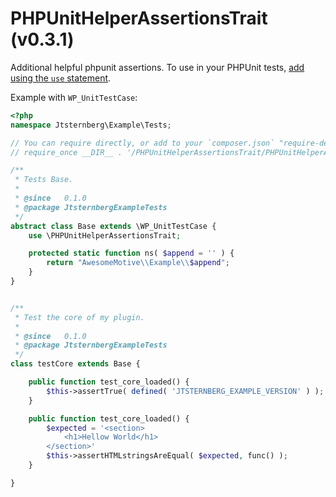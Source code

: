 # PHPUnitHelperAssertionsTrait (v0.3.1)

Additional helpful phpunit assertions. To use in your PHPUnit tests, [add using the `use` statement](http://php.net/manual/en/language.oop5.traits.php).

Example with `WP_UnitTestCase`:

```php
<?php
namespace Jtsternberg\Example\Tests;

// You can require directly, or add to your `composer.json` "require-dev" array.
// require_once __DIR__ . '/PHPUnitHelperAssertionsTrait/PHPUnitHelperAssertionsTrait.php';

/**
 * Tests Base.
 *
 * @since   0.1.0
 * @package JtsternbergExampleTests
 */
abstract class Base extends \WP_UnitTestCase {
	use \PHPUnitHelperAssertionsTrait;

	protected static function ns( $append = '' ) {
		return "AwesomeMotive\\Example\\$append";
	}
}


/**
 * Test the core of my plugin.
 *
 * @since   0.1.0
 * @package JtsternbergExampleTests
 */
class testCore extends Base {

	public function test_core_loaded() {
		$this->assertTrue( defined( 'JTSTERNBERG_EXAMPLE_VERSION' ) );
	}

	public function test_core_loaded() {
		$expected = '<section>
			<h1>Hellow World</h1>
		</section>'
		$this->assertHTMLstringsAreEqual( $expected, func() );
	}

}

```